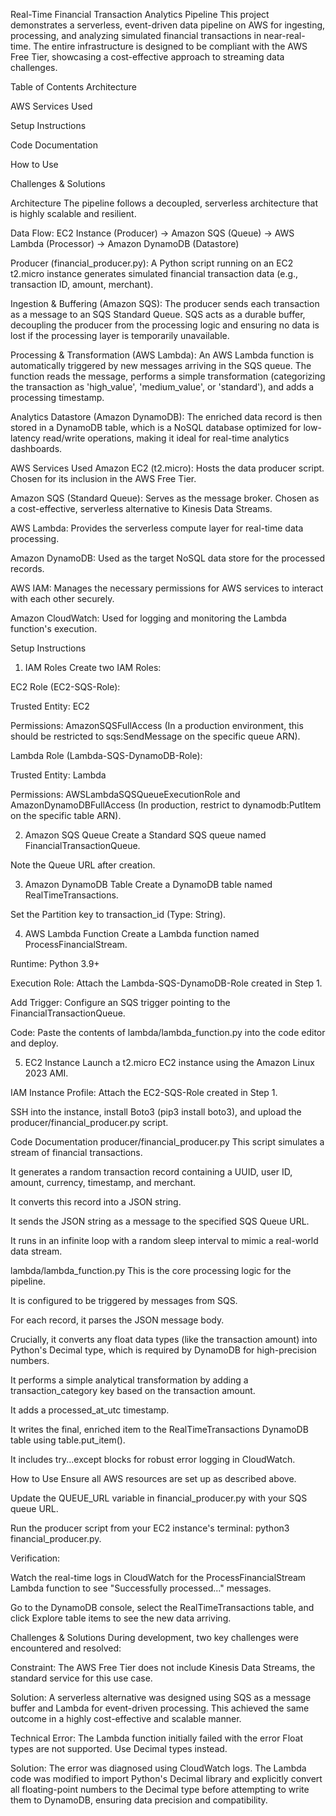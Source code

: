 Real-Time Financial Transaction Analytics Pipeline
This project demonstrates a serverless, event-driven data pipeline on AWS for ingesting, processing, and analyzing simulated financial transactions in near-real-time. The entire infrastructure is designed to be compliant with the AWS Free Tier, showcasing a cost-effective approach to streaming data challenges.

Table of Contents
Architecture

AWS Services Used

Setup Instructions

Code Documentation

How to Use

Challenges & Solutions

Architecture
The pipeline follows a decoupled, serverless architecture that is highly scalable and resilient.

Data Flow:
EC2 Instance (Producer) -> Amazon SQS (Queue) -> AWS Lambda (Processor) -> Amazon DynamoDB (Datastore)



Producer (financial_producer.py): A Python script running on an EC2 t2.micro instance generates simulated financial transaction data (e.g., transaction ID, amount, merchant).

Ingestion & Buffering (Amazon SQS): The producer sends each transaction as a message to an SQS Standard Queue. SQS acts as a durable buffer, decoupling the producer from the processing logic and ensuring no data is lost if the processing layer is temporarily unavailable.

Processing & Transformation (AWS Lambda): An AWS Lambda function is automatically triggered by new messages arriving in the SQS queue. The function reads the message, performs a simple transformation (categorizing the transaction as 'high_value', 'medium_value', or 'standard'), and adds a processing timestamp.

Analytics Datastore (Amazon DynamoDB): The enriched data record is then stored in a DynamoDB table, which is a NoSQL database optimized for low-latency read/write operations, making it ideal for real-time analytics dashboards.

AWS Services Used
Amazon EC2 (t2.micro): Hosts the data producer script. Chosen for its inclusion in the AWS Free Tier.

Amazon SQS (Standard Queue): Serves as the message broker. Chosen as a cost-effective, serverless alternative to Kinesis Data Streams.

AWS Lambda: Provides the serverless compute layer for real-time data processing.

Amazon DynamoDB: Used as the target NoSQL data store for the processed records.

AWS IAM: Manages the necessary permissions for AWS services to interact with each other securely.

Amazon CloudWatch: Used for logging and monitoring the Lambda function's execution.

Setup Instructions
1. IAM Roles
Create two IAM Roles:

EC2 Role (EC2-SQS-Role):

Trusted Entity: EC2

Permissions: AmazonSQSFullAccess (In a production environment, this should be restricted to sqs:SendMessage on the specific queue ARN).

Lambda Role (Lambda-SQS-DynamoDB-Role):

Trusted Entity: Lambda

Permissions: AWSLambdaSQSQueueExecutionRole and AmazonDynamoDBFullAccess (In production, restrict to dynamodb:PutItem on the specific table ARN).

2. Amazon SQS Queue
Create a Standard SQS queue named FinancialTransactionQueue.

Note the Queue URL after creation.

3. Amazon DynamoDB Table
Create a DynamoDB table named RealTimeTransactions.

Set the Partition key to transaction_id (Type: String).

4. AWS Lambda Function
Create a Lambda function named ProcessFinancialStream.

Runtime: Python 3.9+

Execution Role: Attach the Lambda-SQS-DynamoDB-Role created in Step 1.

Add Trigger: Configure an SQS trigger pointing to the FinancialTransactionQueue.

Code: Paste the contents of lambda/lambda_function.py into the code editor and deploy.

5. EC2 Instance
Launch a t2.micro EC2 instance using the Amazon Linux 2023 AMI.

IAM Instance Profile: Attach the EC2-SQS-Role created in Step 1.

SSH into the instance, install Boto3 (pip3 install boto3), and upload the producer/financial_producer.py script.

Code Documentation
producer/financial_producer.py
This script simulates a stream of financial transactions.

It generates a random transaction record containing a UUID, user ID, amount, currency, timestamp, and merchant.

It converts this record into a JSON string.

It sends the JSON string as a message to the specified SQS Queue URL.

It runs in an infinite loop with a random sleep interval to mimic a real-world data stream.

lambda/lambda_function.py
This is the core processing logic for the pipeline.

It is configured to be triggered by messages from SQS.

For each record, it parses the JSON message body.

Crucially, it converts any float data types (like the transaction amount) into Python's Decimal type, which is required by DynamoDB for high-precision numbers.

It performs a simple analytical transformation by adding a transaction_category key based on the transaction amount.

It adds a processed_at_utc timestamp.

It writes the final, enriched item to the RealTimeTransactions DynamoDB table using table.put_item().

It includes try...except blocks for robust error logging in CloudWatch.

How to Use
Ensure all AWS resources are set up as described above.

Update the QUEUE_URL variable in financial_producer.py with your SQS queue URL.

Run the producer script from your EC2 instance's terminal: python3 financial_producer.py.

Verification:

Watch the real-time logs in CloudWatch for the ProcessFinancialStream Lambda function to see "Successfully processed..." messages.

Go to the DynamoDB console, select the RealTimeTransactions table, and click Explore table items to see the new data arriving.

Challenges & Solutions
During development, two key challenges were encountered and resolved:

Constraint: The AWS Free Tier does not include Kinesis Data Streams, the standard service for this use case.

Solution: A serverless alternative was designed using SQS as a message buffer and Lambda for event-driven processing. This achieved the same outcome in a highly cost-effective and scalable manner.

Technical Error: The Lambda function initially failed with the error Float types are not supported. Use Decimal types instead.

Solution: The error was diagnosed using CloudWatch logs. The Lambda code was modified to import Python's Decimal library and explicitly convert all floating-point numbers to the Decimal type before attempting to write them to DynamoDB, ensuring data precision and compatibility.